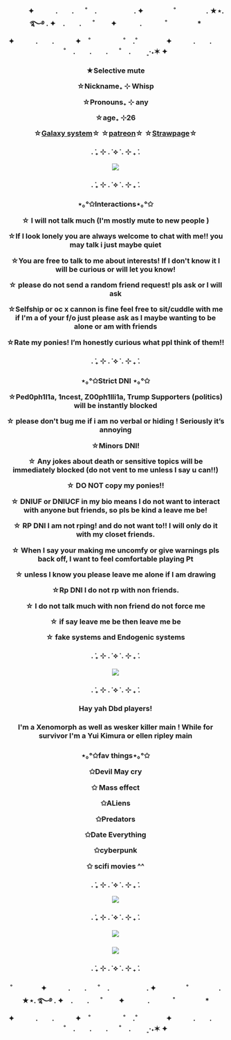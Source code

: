<h3 align="center"> 　　　✦　　　.　　. 　 ˚　.　　　　　 . ✦　　　 　˚　　　　 . ★⋆. ࿐࿔            . ✦　.　　. 　 ˚　 　✦
　　　.   　　˚　　 　　*　　 　　✦　　　.　　.　　　✦　˚ 　　　　 ˚　.˚　　　　✦　　　.　　. 　 ˚　.　　.　　. 　 ˚　.　　   ˳·˖✶   ✦　　
<h3 align="center"> 
  ★Selective mute


☆Nickname₊ ⊹ Whisp

☆Pronouns₊ ⊹ any

☆age₊ ⊹26

☆[Galaxy system](https://pluralkit.xyz/s/ucahsy)☆
☆[patreon](https://www.patreon.com/c/whispycrispy)☆
☆[Strawpage](https://whisp.straw.page)☆
<h3 align="center">. ݁₊ ⊹ . ݁ ⟡ ݁ . ⊹ ₊ ݁.
  
<p align="center">
  <img src=https://i.pinimg.com/1200x/41/97/f7/4197f7d555182617e7c7b882937e0ab1.jpg>
  <h3 align="center">. ݁₊ ⊹ . ݁ ⟡ ݁ . ⊹ ₊ ݁.
    
 <h3 align="center">⋆｡°✩Interactions⋆｡°✩

☆ I will not talk much (I'm mostly mute to new people )

☆If I look lonely you are always welcome to chat with me!! you may talk i just maybe quiet

☆You are free to talk to me about interests! If I don't know it I will be curious or will let you know!

☆ please do not send a random friend request! pls ask or I will ask

☆Selfship or oc x cannon is fine feel free  to sit/cuddle with me  if I'm a of your f/o just please ask as I maybe wanting to be alone or am with friends 

☆Rate my ponies! I’m honestly curious what ppl think of them!!
   
  <h3 align="center">. ݁₊ ⊹ . ݁ ⟡ ݁ . ⊹ ₊ ݁.
  
   <h3 align="center"> ⋆｡°✩Strict DNI ⋆｡°✩

☆Ped0ph1l1a, 1ncest, Z00ph1lli1a, Trump Supporters (politics) will be instantly blocked

☆ please don't bug me if i am no verbal or hiding ! Seriously it’s annoying

☆Minors DNI!

☆ Any jokes about death or sensitive topics will be immediately blocked (do not vent to me unless I say u can!!)

☆ DO NOT copy my ponies!!

☆ DNIUF or DNIUCF in my bio means I do not want to interact with anyone but friends, so pls be kind a leave me be!

☆ RP DNI I am not rping! and do not want to!! I will only do it with my closet friends.

☆ When I say your making me uncomfy or give warnings pls back off, I want to feel comfortable playing Pt

☆ unless I know you please leave me alone if I am drawing

☆Rp DNI I do not rp with non friends.

☆ I do not talk much with non friend do not force me

☆ if say leave me be then leave me be

☆ fake systems and Endogenic systems
 <h3 align="center">. ݁₊ ⊹ . ݁ ⟡ ݁ . ⊹ ₊ ݁.
  
 <h5 align="center">
  <img src=https://pbs.twimg.com/media/GzHP4g4XUAA4Xrd?format=jpg&name=900x900 >
   
 <h3 align="center">. ݁₊ ⊹ . ݁ ⟡ ݁ . ⊹ ₊ ݁.
  
 <h3 align="center"> Hay yah Dbd players!
   
 <h3 align="center"> I'm a Xenomorph as well as wesker killer main ! While for survivor I'm a Yui Kimura or ellen ripley main

<h3 align="center"> ⋆｡°✩fav things⋆｡°✩

  
✩Devil May cry

✩ Mass effect

✩ALiens 

✩Predators

✩Date Everything

✩cyberpunk

✩ scifi movies ^^
    <h3 align="center">. ݁₊ ⊹ . ݁ ⟡ ݁ . ⊹ ₊ ݁.
    
   <img src=https://camo.githubusercontent.com/6d675ede520204f592aa66927e807f011c6c2af43e21013c86710647d4ce59f3/68747470733a2f2f707265766965772e726564642e69742f7237756a6f31643637306a66312e6a7065673f77696474683d3634302663726f703d736d617274266175746f3d7765627026733d33363733383164306561356232346536626662623231336535613330376633616630663335663037>
 <h3 align="center">. ݁₊ ⊹ . ݁ ⟡ ݁ . ⊹ ₊ ݁.
   <h5 align="center">
<img src=https://64.media.tumblr.com/ccf727379da594a7ee2bf33751f0c426/tumblr_oud3yuOuqa1qbxh0uo1_500.gif>
       <h5 align="center">
         



  
  <img src=https://i.pinimg.com/originals/2d/1c/37/2d1c370d6a87403cdad869b136054a1e.gif>
  
<h3 align="center">. ݁₊ ⊹ . ݁ ⟡ ݁ . ⊹ ₊ ݁.
<h3 align="center"> ˚　　　　✦　　　.　　. 　 ˚　.　　　　　 . ✦　　　 　˚　　　　 . ★⋆. ࿐࿔            . ✦　.　　. 　 ˚　 　✦
　　　.   　　˚　　 　　*　　 　　✦　　　.　　.　　　✦　˚ 　　　　 ˚　.˚　　　　✦　　　.　　. 　 ˚　.　　.　　. 　 ˚　.　　   ˳·˖✶   ✦　　

<!--
**whispycrispy/whispycrispy** is a ✨ _special_ ✨ repository because its `README.md` (this file) appears on your GitHub profile.

Here are some ideas to get you started:

- 🔭 I’m currently working on ...
- 🌱 I’m currently learning ...
- 👯 I’m looking to collaborate on ...
- 🤔 I’m looking for help with ...
- 💬 Ask me about ...
- 📫 How to reach me: ...
- 😄 Pronouns: ...
- ⚡ Fun fact: ...
-->
